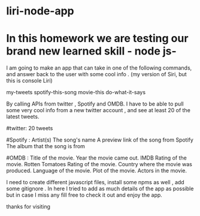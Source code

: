 # liri-node-app
# In this homework we are testing our brand new learned skill - node js- 

I am going to make an app that can take in one of the following commands, and answer back to the user with some cool info .
(my version of Siri, but this is  console Liri)

my-tweets
spotify-this-song
movie-this
do-what-it-says

By calling APIs from twitter , Spotify and OMDB. 
I have to be able to pull some very cool info from a new twitter account , and see at least 20 of the latest tweets.

#twitter:
    20 tweets
    
#Spotify :
   Artist(s)
   The song's name
   A preview link of the song from Spotify
   The album that the song is from

#OMDB :
   Title of the movie.
   Year the movie came out.
   IMDB Rating of the movie.
   Rotten Tomatoes Rating of the movie.
   Country where the movie was produced.
   Language of the movie.
   Plot of the movie.
   Actors in the movie.
   
   I need to create different javascript files, install some npms as well , add some gitignore .
  In here I tried to add as much details of the app as possible but in case I miss any fill free to check it out and enjoy the app.
  
  thanks for visiting 
